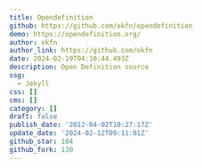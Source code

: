 ```yaml
---
title: Opendefinition
github: https://github.com/okfn/opendefinition
demo: https://opendefinition.org/
author: okfn
author_link: https://github.com/okfn
date: 2024-02-19T04:10:44.493Z
description: Open Definition source
ssg:
  - Jekyll
css: []
cms: []
category: []
draft: false
publish_date: '2012-04-02T10:27:17Z'
update_date: '2024-02-12T09:11:01Z'
github_star: 104
github_fork: 130
---
```

